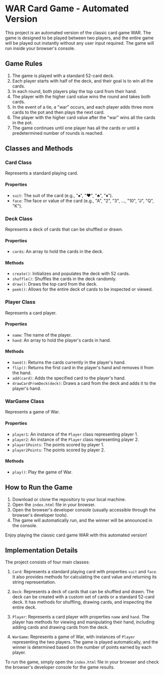 # WAR Card Game - Automated Version

This project is an automated version of the classic card game WAR. The game is designed to be played between two players, and the entire game will be played out instantly without any user input required. The game will run inside your browser's console.

## Game Rules

1. The game is played with a standard 52-card deck.
2. Each player starts with half of the deck, and their goal is to win all the cards.
3. In each round, both players play the top card from their hand.
4. The player with the higher card value wins the round and takes both cards.
5. In the event of a tie, a "war" occurs, and each player adds three more cards to the pot and then plays the next card.
6. The player with the higher card value after the "war" wins all the cards in the pot.
7. The game continues until one player has all the cards or until a predetermined number of rounds is reached.

## Classes and Methods

### Card Class

Represents a standard playing card.

#### Properties

- `suit`: The suit of the card (e.g., "♠", "♥", "♣", "♦").
- `face`: The face or value of the card (e.g., "A", "2", "3", ..., "10", "J", "Q", "K").

### Deck Class

Represents a deck of cards that can be shuffled or drawn.

#### Properties

- `cards`: An array to hold the cards in the deck.

#### Methods

- `create()`: Initializes and populates the deck with 52 cards.
- `shuffle()`: Shuffles the cards in the deck randomly.
- `draw()`: Draws the top card from the deck.
- `peek()`: Allows for the entire deck of cards to be inspected or viewed.

### Player Class

Represents a card player.

#### Properties

- `name`: The name of the player.
- `hand`: An array to hold the player's cards in hand.

#### Methods

- `hand()`: Returns the cards currently in the player's hand.
- `flip()`: Returns the first card in the player's hand and removes it from the hand.
- `add(card)`: Adds the specified card to the player's hand.
- `drawCardFromDeck(deck)`: Draws a card from the deck and adds it to the player's hand.

### WarGame Class

Represents a game of War.

#### Properties

- `player1`: An instance of the `Player` class representing player 1.
- `player2`: An instance of the `Player` class representing player 2.
- `player1Points`: The points scored by player 1.
- `player2Points`: The points scored by player 2.

#### Methods

- `play()`: Play the game of War.

## How to Run the Game

1. Download or clone the repository to your local machine.
2. Open the `index.html` file in your browser.
3. Open the browser's developer console (usually accessible through the browser's developer tools).
4. The game will automatically run, and the winner will be announced in the console.

Enjoy playing the classic card game WAR with this automated version!

## Implementation Details

The project consists of four main classes:

1. `Card`: Represents a standard playing card with properties `suit` and `face`. It also provides methods for calculating the card value and returning its string representation.

2. `Deck`: Represents a deck of cards that can be shuffled and drawn. The deck can be created with a custom set of cards or a standard 52-card deck. It has methods for shuffling, drawing cards, and inspecting the entire deck.

3. `Player`: Represents a card player with properties `name` and `hand`. The player has methods for viewing and manipulating their hand, including adding cards and drawing cards from the deck.

4. `WarGame`: Represents a game of War, with instances of `Player` representing the two players. The game is played automatically, and the winner is determined based on the number of points earned by each player.

To run the game, simply open the `index.html` file in your browser and check the browser's developer console for the game results.
